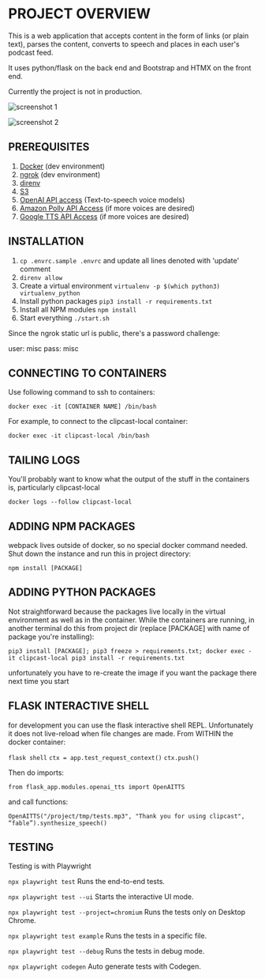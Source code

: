# PROJECT OVERVIEW

This is a web application that accepts content in the form of links (or plain text), parses the content, converts to speech and places in each user's podcast feed.

It uses python/flask on the back end and Bootstrap and HTMX on the front end.

Currently the project is not in production.

![screenshot 1](https://www.thewhiteroom.com/images/clipcast-screenshot1.png)

![screenshot 2](https://www.thewhiteroom.com/images/clipcast-screenshot2.png)

## PREREQUISITES

1.  [Docker](https://www.docker.com/) (dev environment)
2.  [ngrok](https://www.ngrok.com/) (dev environment)
3.  [direnv](https://direnv.net/)
4.  [S3](https://www.cloudflare.com/developer-platform/solutions/s3-compatible-object-storage/)
5.  [OpenAI API access](https://platform.openai.com/docs/overview) (Text-to-speech voice models)
6.  [Amazon Polly API Access](https://docs.aws.amazon.com/polly/latest/dg/what-is.html) (if more voices are desired)
7.  [Google TTS API Access](https://cloud.google.com/text-to-speech?hl=en) (if more voices are desired)

## INSTALLATION

1.  `cp .envrc.sample .envrc` and update all lines denoted with 'update' comment
2.  `direnv allow`
3.  Create a virtual environment `virtualenv -p $(which python3) virtualenv_python`
4.  Install python packages `pip3 install -r requirements.txt`
5.  Install all NPM modules `npm install`
6.  Start everything `./start.sh`

Since the ngrok static url is public, there's a password challenge:

user: misc
pass: misc

## CONNECTING TO CONTAINERS

Use following command to ssh to containers:

`docker exec -it [CONTAINER NAME] /bin/bash`

For example, to connect to the clipcast-local container:

`docker exec -it clipcast-local /bin/bash`

## TAILING LOGS

You'll probably want to know what the output of the stuff in the containers is, particularly clipcast-local

`docker logs --follow clipcast-local`

## ADDING NPM PACKAGES

webpack lives outside of docker, so no special docker command needed. Shut down the instance and run this in project directory:

`npm install [PACKAGE]`

## ADDING PYTHON PACKAGES

Not straightforward because the packages live locally in the virtual environment as well as in the container. While the
containers are running, in another terminal do this from project dir (replace [PACKAGE] with name of package you're installing):

`pip3 install [PACKAGE]; pip3 freeze > requirements.txt; docker exec -it clipcast-local pip3 install -r requirements.txt`

unfortunately you have to re-create the image if you want the package there next time you start

## FLASK INTERACTIVE SHELL

for development you can use the flask interactive shell REPL. Unfortunately it does not live-reload when file changes are made.
From WITHIN the docker container:

`flask shell`
`ctx = app.test_request_context()`
`ctx.push()`

Then do imports:

`from flask_app.modules.openai_tts import OpenAITTS`

and call functions:

`OpenAITTS("/project/tmp/tests.mp3", "Thank you for using clipcast", “fable”).synthesize_speech()`

## TESTING

Testing is with Playwright

`npx playwright test`
Runs the end-to-end tests.

`npx playwright test --ui`
Starts the interactive UI mode.

`npx playwright test --project=chromium`
Runs the tests only on Desktop Chrome.

`npx playwright test example`
Runs the tests in a specific file.

`npx playwright test --debug`
Runs the tests in debug mode.

`npx playwright codegen`
Auto generate tests with Codegen.
